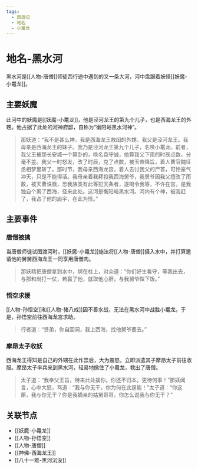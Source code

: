 ```yaml
---
tags:
  - 西游记
  - 地名
  - 小鼍龙
---
```


# 地名-黑水河

黑水河是[[人物-唐僧]]师徒西行途中遇到的又一条大河，河中盘踞着妖怪[[妖魔-小鼍龙]]。

## 主要妖魔

此河中的妖魔是[[妖魔-小鼍龙]]，他是泾河龙王的第九个儿子，也是西海龙王的外甥。他占据了此处的河神府邸，自称为“衡阳峪黑水河神”。

> 那妖道：“我不是甚么神，我是西海龙王敖闰的外甥。我父是泾河龙王。我母亲是西海龙王的妹子。我乃是泾河龙王第九个儿子，名唤小鼍龙。前者，我父王被那长安城一个算卦的，唤名袁守诚，他算我父下雨的时辰点数，分毫不差。我父一时怒发，改了时辰，克了点数，被玉帝降旨，着人曹官魏征丞相梦里斩了。那时节，我母亲西海龙宫，着人去讨我父的尸首，可怜豪气冲天，只是不能得活。我母亲着我拜投我西海舅爷，我舅爷因我父擅改了雨数，被天曹诛戮，恐我族类有此等犯天条者，遂喝令我等，不许在宫。是我独自个离了西海，径来此处。这河是衡阳峪黑水河。河内有个神，被我赶了，我占了他的庙宇，在此为怪。”

## 主要事件

### 唐僧被擒

当唐僧师徒试图渡河时，[[妖魔-小鼍龙]]施法将[[人物-唐僧]]摄入水中，并打算邀请他的舅舅西海龙王一同享用唐僧肉。

> 那妖精把唐僧拿到水中，绑在柱上，对众道：“你们好生看守，等我出去，与那和尚打一仗，若赢了他，就取他心肝，与我舅爷做下饭。”

### 悟空求援

[[人物-孙悟空]]和[[人物-猪八戒]]因不善水战，无法在黑水河中战胜小鼍龙。于是，孙悟空前往西海龙宫求助。

> 行者道：“贤弟，你自回洞，我上西海，找他舅爷要去。”

### 摩昂太子收妖

西海龙王得知是自己的外甥在此作祟后，大为震怒，立即派遣其子摩昂太子前往收服。摩昂太子率兵来到黑水河，轻易地擒住了小鼍龙，救出了唐僧。

> 太子道：“我奉父王旨，特来此处擒你。你还不归本，更待何事！”那妖闻言，心中大怒，骂道：“我与你无干，你为何在此逞能！”太子道：“你这厮，我与你无干？你是我嫡亲的姑舅哥哥，你怎么说我与你无干？”

## 关联节点
- [[妖魔-小鼍龙]]
- [[人物-孙悟空]]
- [[人物-唐僧]]
- [[神佛-西海龙王]]
- [[八十一难-黑河沉没]]
